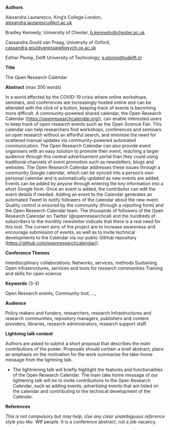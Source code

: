 
**Authors**

Alexandra Lautarescu, King’s College London, alexandra.lautarescu@kcl.ac.uk

Bradley Kennedy, University of Chester, b.kennedy@chester.ac.uk

Cassandra Gould van Praag, University of Oxford, cassandra.gouldvanpraag@psych.ox.ac.uk

Esther Plomp, Delft University of Technology, e.plomp@tudelft.nl

**Title**

The Open Research Calendar

**Abstract** (max 300 words)

In a world affected by the COVID-19 crisis where online workshops, seminars, and conferences are increasingly hosted online and can be attended with the click of a button, keeping track of events is becoming more difficult. 
A community-powered shared calendar, the Open Research Calendar (https://openresearchcalendar.org/), can enable interested users to keep track of open research events such as the Open Science Fair. 
This calendar can help researchers find workshops, conferences and seminars on open research without an effortful search, and minimise the need for scattered manual updates via community-powered automated communication. 
The Open Research Calendar can also provide event organisers with an easy solution to promote their event, reaching a larger audience through this central advertisement portal than they could using traditional channels of event promotion such as newsletters, blogs and websites. 
The Open Research Calendar addresses these issues through a community Google calendar, which can be synced into a person’s own personal calendar and is automatically updated as new events are added. 
Events can be added by anyone through entering the key information into a short Google form.
Once an event is added, the contributor can edit the event details if needed.
Adding an event to the Calendar generates an automated Tweet to notify followers of the calendar about the new event. 
Quality control is ensured by the community (through a reporting form) and the Open Research Calendar team. 
The thousands of followers of the Open Research Calendar on Twitter (@openresearchcal) and the hundreds of subscribers to the monthly newsletter indicate that there is a real need for this tool. 
The current aims of the project are to increase awareness and encourage submission of events, as well as to invite technical developments to the Calendar via our public GitHub repository (https://github.com/openresearchcalendar/).

**Conference Themes**

Interdisciplinary collaborations: Networks, services, methods
Sustaining Open infrastructures, services and tools for research communities
Training and skills for open science

**Keywords** (3-4)

Open Research events, Community tool, ..., 

**Audience**

Policy makers and funders, researchers, research Infrastructures and research communities, repository managers, publishers and content providers, libraries, research administrators, research support staff. 

**Lightning talk content**

Authors are asked to submit a short proposal that describes the main contributions of the poster. Proposals should contain a brief abstract, place an emphasis on the motivation for the work summarise the take-home message from the lightning talk.
* The lightnening talk will briefly highlight the features and functionalities of the Open Research Calendar. The main take home message of our lightening talk will be to invite contributions to the Open Research Calendar, such as adding events, advertising events that are listed on the calendar and contributing to the technical development of the Calendar. 

**References**

*This is not compulsory but may help. Use any clear unambiguous reference style you like.*
Wtf people. It is a conference abstract, not a job vacancy. 

